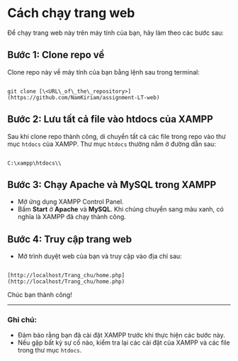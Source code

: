 # Cách chạy trang web

Để chạy trang web này trên máy tính của bạn, hãy làm theo các bước sau:

## Bước 1: Clone repo về

Clone repo này về máy tính của bạn bằng lệnh sau trong terminal:

```

git clone [\<URL\_of\_the\_repository>](https://github.com/NamKiriam/assignment-LT-web)

```

## Bước 2: Lưu tất cả file vào htdocs của XAMPP

Sau khi clone repo thành công, di chuyển tất cả các file trong repo vào thư mục `htdocs` của XAMPP. Thư mục `htdocs` thường nằm ở đường dẫn sau:

```

C:\xampp\htdocs\\

```

## Bước 3: Chạy Apache và MySQL trong XAMPP

- Mở ứng dụng XAMPP Control Panel.
- Bấm **Start** ở **Apache** và **MySQL**. Khi chúng chuyển sang màu xanh, có nghĩa là XAMPP đã chạy thành công.

## Bước 4: Truy cập trang web

- Mở trình duyệt web của bạn và truy cập vào địa chỉ sau:

```

[http://localhost/Trang_chu/home.php](http://localhost/Trang_chu/home.php)

```

Chúc bạn thành công!

---
### Ghi chú:

- Đảm bảo rằng bạn đã cài đặt XAMPP trước khi thực hiện các bước này.
- Nếu gặp bất kỳ sự cố nào, kiểm tra lại các cài đặt của XAMPP và các file trong thư mục `htdocs`.

```

